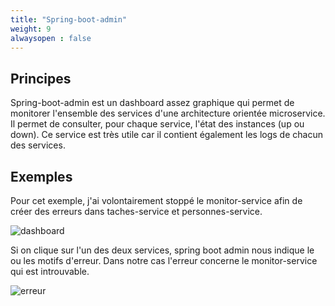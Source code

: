 ```yaml
---
title: "Spring-boot-admin"
weight: 9
alwaysopen : false
---
```


## Principes

Spring-boot-admin est un dashboard assez graphique qui permet de monitorer l'ensemble des services d'une architecture orientée microservice. Il permet de consulter, pour chaque service, l'état des instances (up ou down). Ce service est très utile car il contient également les logs de chacun des services.

## Exemples

Pour cet exemple, j'ai volontairement stoppé le monitor-service afin de créer des erreurs dans taches-service et personnes-service.

![dashboard](../images/spring-boot-admin-service/capture0.png)

Si on clique sur l'un des deux services, spring boot admin nous indique le ou les motifs d'erreur. Dans notre cas l'erreur concerne le monitor-service qui est introuvable.

![erreur](../images/spring-boot-admin-service/capture1.png)